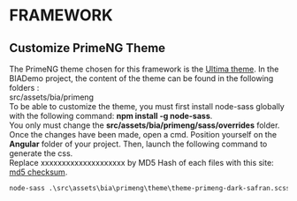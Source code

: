 # FRAMEWORK

## Customize PrimeNG Theme
The PrimeNG theme chosen for this framework is the <a href="https://www.primefaces.org/ultima-ng/">Ultima theme</a>.
In the BIADemo project, the content of the theme can be found in the following folders :<br/>
src/assets/bia/primeng<br/>
To be able to customize the theme, you must first install node-sass globally with the following command: <b>npm install -g node-sass</b>.<br/>
You only must change the <b>src/assets/bia/primeng/sass/overrides</b> folder.<br/>
Once the changes have been made, open a cmd. Position yourself on the <b>Angular</b> folder of your project. Then, launch the following command to generate the css.<br/>
Replace xxxxxxxxxxxxxxxxxxxx by MD5 Hash of each files with this site: <a href="https://emn178.github.io/online-tools/md5_checksum.html">md5 checksum</a>.  
``` cmd
node-sass .\src\assets\bia\primeng\theme\theme-primeng-dark-safran.scss .\src\assets\bia\primeng\theme\theme-primeng-dark-safran.xxxxxxxxxxxxxxxxxxxx.css --output-style compressed && node-sass .\src\assets\bia\primeng\layout\css\layout-primeng-dark-safran.scss .\src\assets\bia\primeng\layout\css\layout-primeng-dark-safran.xxxxxxxxxxxxxxxxxxxx.css --output-style compressed && node-sass .\src\assets\bia\primeng\theme\theme-primeng-light-safran.scss .\src\assets\bia\primeng\theme\theme-primeng-light-safran.xxxxxxxxxxxxxxxxxxxx.css --output-style compressed && node-sass .\src\assets\bia\primeng\layout\css\layout-primeng-light-safran.scss .\src\assets\bia\primeng\layout\css\layout-primeng-light-safran.xxxxxxxxxxxxxxxxxxxx.css --output-style compressed
```
